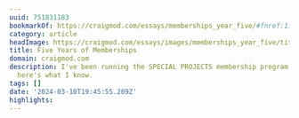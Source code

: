 ```yaml
---
uuid: 751831183
bookmarkOf: https://craigmod.com/essays/memberships_year_five/#fnref:11
category: article
headImage: https://craigmod.com/essays/images/memberships_year_five/title-year-five-small.jpg
title: Five Years of Memberships
domain: craigmod.com
description: I've been running the SPECIAL PROJECTS membership program for five years;
  here's what I know.
tags: []
date: '2024-03-10T19:45:55.209Z'
highlights: 
---
```




